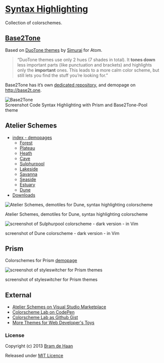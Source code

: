 # [Syntax Highlighting](http://atelierbram.github.io/syntax-highlighting/)

Collection of colorschemes.

## [Base2Tone](http://atelierbram.github.io/syntax-highlighting/base2tone)
Based on [DuoTone themes](http://simurai.com/projects/2016/01/01/duotone-themes) by [Simurai](http://simurai.com/) for Atom.

> “DuoTone themes use only 2 hues (7 shades in total). It **tones down** less important parts (like punctuation and brackets) and highlights only the **important** ones. This leads to a more calm color scheme, but still lets you find the stuff you’re looking for.”

Base2Tone has it’s own [dedicated repository](http://github.com/atelierbram/Base2Tone), and demopage on <http://base2t.one>.

![Base2Tone](http://atelierbram.github.io/Base2Tone/assets/img/png/screenshot-prism_696x461.png "Screenshot Code Highlighting of Base2Tone Pool theme for Prism")
<br/>
Screenshot Code Syntax Highlighting with Prism and Base2Tone-Pool theme

## Atelier Schemes
* [index - demopages](http://atelierbram.github.io/syntax-highlighting/atelier-schemes/)
    * [Forest](http://atelierbram.github.io/syntax-highlighting/atelier-schemes/forest)
    * [Plateau](http://atelierbram.github.io/syntax-highlighting/atelier-schemes/plateau)
    * [Heath](http://atelierbram.github.io/syntax-highlighting/atelier-schemes/heath)
    * [Cave](http://atelierbram.github.io/syntax-highlighting/atelier-schemes/cave)
    * [Sulphurpool](http://atelierbram.github.io/syntax-highlighting/atelier-schemes/sulphurpool)
    * [Lakeside](http://atelierbram.github.io/syntax-highlighting/atelier-schemes/lakeside)
    * [Savanna](http://atelierbram.github.io/syntax-highlighting/atelier-schemes/savanna)
    * [Seaside](http://atelierbram.github.io/syntax-highlighting/atelier-schemes/seaside)
    * [Estuary](http://atelierbram.github.io/syntax-highlighting/atelier-schemes/estuary)
    * [Dune](http://atelierbram.github.io/syntax-highlighting/atelier-schemes/dune)
* [Downloads](https://github.com/atelierbram/syntax-highlighting/tree/master/atelier-schemes/output)

![Atelier Schemes, demotiles for Dune, syntax highlighting colorscheme](http://atelierbram.github.io/syntax-highlighting/assets/img/svg/atelierschemes-demotiles-dune_1200x300.svg)

Atelier Schemes, demotiles for Dune, syntax highlighting colorscheme

![screenshot of Sulphurpool colorscheme - dark version - in Vim](http://atelierbram.github.io/syntax-highlighting/assets/img/sulphurpool-dark_vim_640x425.png)

screenshot of Dune colorscheme - dark version - in Vim

## Prism

Colorschemes for Prism [demopage](http://atelierbram.github.io/syntax-highlighting/prism)

![screenshot of styleswitcher for Prism themes](https://lh6.googleusercontent.com/-27KX3QAEzAc/Ug9O3QH1t2I/AAAAAAAAAlw/tdEU6foUIXM/s800/prism-styleswitcher_screenshot_546x364.png)

screenshot of styleswitcher for Prism themes

## External
* [Atelier Schemes on Visual Studio Marketplace](https://marketplace.visualstudio.com/items?itemName=Atelierbram.atelier-vscode-themes#overview)
* [Colorscheme Lab on CodePen](http://codepen.io/atelierbram/pen/JnbIt)
* [Colorscheme Lab as Github Gist](https://gist.github.com/atelierbram/6283373)
* [More Themes for Web Developer's Toys](http://devthemez.com)

### License

Copyright (c) 2013 [Bram de Haan](http://atelierbramdehaan.nl/)

Released under [MIT Licence](http://atelierbram.mit-license.org)


